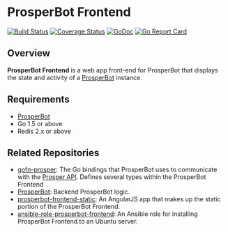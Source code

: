# ProsperBot Frontend

[![Build Status](https://travis-ci.org/mtlynch/prosperbot-frontend.svg?branch=master)](https://travis-ci.org/mtlynch/prosperbot-frontend)
[![Coverage Status](https://coveralls.io/repos/github/mtlynch/prosperbot-frontend/badge.svg?branch=master)](https://coveralls.io/github/mtlynch/prosperbot-frontend?branch=master)
[![GoDoc](https://godoc.org/github.com/mtlynch/prosperbot-frontend?status.svg)](https://godoc.org/github.com/mtlynch/prosperbot-frontend)
[![Go Report Card](https://goreportcard.com/badge/github.com/mtlynch/prosperbot-frontend)](https://goreportcard.com/report/github.com/mtlynch/prosperbot-frontend)

## Overview

**ProsperBot Frontend** is a web app front-end for ProsperBot that displays the state and activity of a [ProsperBot](https://github.com/mtlynch/prosperbot) instance.

## Requirements

* [ProsperBot](https://github.com/mtlynch/prosperbot)
* Go 1.5 or above
* Redis 2.x or above

## Related Repositories

* [gofn-prosper](https://github.com/mtlynch/gofn-prosper): The Go bindings that ProsperBot uses to communicate with the [Prosper API](https://developers.prosper.com/docs/investor/). Defines several types within the ProsperBot Frontend
* [ProsperBot](https://github.com/mtlynch/prosperbot): Backend ProsperBot logic.
* [prosperbot-frontend-static](https://github.com/mtlynch/prosperbot-frontend-static): An AngularJS app that makes up the static portion of the ProsperBot Frontend.
* [ansible-role-prosperbot-frontend](https://github.com/mtlynch/ansible-role-prosperbot-frontend): An Ansible role for installing ProsperBot Frontend to an Ubuntu server.

